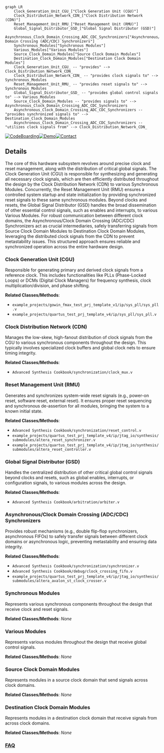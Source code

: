 ```mermaid
graph LR
    Clock_Generation_Unit_CGU_["Clock Generation Unit (CGU)"]
    Clock_Distribution_Network_CDN_["Clock Distribution Network (CDN)"]
    Reset_Management_Unit_RMU_["Reset Management Unit (RMU)"]
    Global_Signal_Distributor_GSD_["Global Signal Distributor (GSD)"]
    Asynchronous_Clock_Domain_Crossing_ADC_CDC_Synchronizers["Asynchronous/Clock Domain Crossing (ADC/CDC) Synchronizers"]
    Synchronous_Modules["Synchronous Modules"]
    Various_Modules["Various Modules"]
    Source_Clock_Domain_Modules["Source Clock Domain Modules"]
    Destination_Clock_Domain_Modules["Destination Clock Domain Modules"]
    Clock_Generation_Unit_CGU_ -- "provides" --> Clock_Distribution_Network_CDN_
    Clock_Distribution_Network_CDN_ -- "provides clock signals to" --> Synchronous_Modules
    Reset_Management_Unit_RMU_ -- "provides reset signals to" --> Synchronous_Modules
    Global_Signal_Distributor_GSD_ -- "provides global control signals to" --> Various_Modules
    Source_Clock_Domain_Modules -- "provides signals to" --> Asynchronous_Clock_Domain_Crossing_ADC_CDC_Synchronizers
    Asynchronous_Clock_Domain_Crossing_ADC_CDC_Synchronizers -- "provides synchronized signals to" --> Destination_Clock_Domain_Modules
    Asynchronous_Clock_Domain_Crossing_ADC_CDC_Synchronizers -- "utilizes clock signals from" --> Clock_Distribution_Network_CDN_
```

[![CodeBoarding](https://img.shields.io/badge/Generated%20by-CodeBoarding-9cf?style=flat-square)](https://github.com/CodeBoarding/GeneratedOnBoardings)[![Demo](https://img.shields.io/badge/Try%20our-Demo-blue?style=flat-square)](https://www.codeboarding.org/demo)[![Contact](https://img.shields.io/badge/Contact%20us%20-%20contact@codeboarding.org-lightgrey?style=flat-square)](mailto:contact@codeboarding.org)

## Details

The core of this hardware subsystem revolves around precise clock and reset management, along with the distribution of critical global signals. The Clock Generation Unit (CGU) is responsible for synthesizing and generating all necessary clock signals, which are then efficiently distributed throughout the design by the Clock Distribution Network (CDN) to various Synchronous Modules. Concurrently, the Reset Management Unit (RMU) ensures a controlled system startup and state initialization by providing synchronized reset signals to these same synchronous modules. Beyond clocks and resets, the Global Signal Distributor (GSD) handles the broad dissemination of other essential control signals, such as enables and interrupts, to various Various Modules. For robust communication between different clock domains, the Asynchronous/Clock Domain Crossing (ADC/CDC) Synchronizers act as crucial intermediaries, safely transferring signals from Source Clock Domain Modules to Destination Clock Domain Modules, leveraging the distributed clock signals from the CDN to prevent metastability issues. This structured approach ensures reliable and synchronized operation across the entire hardware design.

### Clock Generation Unit (CGU)
Responsible for generating primary and derived clock signals from a reference clock. This includes functionalities like PLLs (Phase-Locked Loops) or DCMs (Digital Clock Managers) for frequency synthesis, clock multiplication/division, and phase shifting.


**Related Classes/Methods**:

- `example_projects/gowin_fmax_test_prj_template_v1/ip/sys_pll/sys_pll.v`
- `example_projects/quartus_test_prj_template_v4/ip/sys_pll/sys_pll.v`


### Clock Distribution Network (CDN)
Manages the low-skew, high-fanout distribution of clock signals from the CGU to various synchronous components throughout the design. This typically involves specialized clock buffers and global clock nets to ensure timing integrity.


**Related Classes/Methods**:

- `Advanced Synthesis Cookbook/synchronization/clock_mux.v`


### Reset Management Unit (RMU)
Generates and synchronizes system-wide reset signals (e.g., power-on reset, software reset, external reset). It ensures proper reset sequencing and synchronous de-assertion for all modules, bringing the system to a known initial state.


**Related Classes/Methods**:

- `Advanced Synthesis Cookbook/synchronization/reset_control.v`
- `example_projects/quartus_test_prj_template_v4/ip/jtag_io/synthesis/submodules/altera_reset_synchronizer.v`
- `example_projects/quartus_test_prj_template_v4/ip/jtag_io/synthesis/submodules/altera_reset_controller.v`


### Global Signal Distributor (GSD)
Handles the centralized distribution of other critical global control signals beyond clocks and resets, such as global enables, interrupts, or configuration signals, to various modules across the design.


**Related Classes/Methods**:

- `Advanced Synthesis Cookbook/arbitration/arbiter.v`


### Asynchronous/Clock Domain Crossing (ADC/CDC) Synchronizers
Provides robust mechanisms (e.g., double flip-flop synchronizers, asynchronous FIFOs) to safely transfer signals between different clock domains or asynchronous logic, preventing metastability and ensuring data integrity.


**Related Classes/Methods**:

- `Advanced Synthesis Cookbook/synchronization/synchronizer.v`
- `Advanced Synthesis Cookbook/debug/clock_crossing_fifo.v`
- `example_projects/quartus_test_prj_template_v4/ip/jtag_io/synthesis/submodules/altera_avalon_st_clock_crosser.v`


### Synchronous Modules
Represents various synchronous components throughout the design that receive clock and reset signals.


**Related Classes/Methods**: _None_

### Various Modules
Represents various modules throughout the design that receive global control signals.


**Related Classes/Methods**: _None_

### Source Clock Domain Modules
Represents modules in a source clock domain that send signals across clock domains.


**Related Classes/Methods**: _None_

### Destination Clock Domain Modules
Represents modules in a destination clock domain that receive signals from across clock domains.


**Related Classes/Methods**: _None_



### [FAQ](https://github.com/CodeBoarding/GeneratedOnBoardings/tree/main?tab=readme-ov-file#faq)